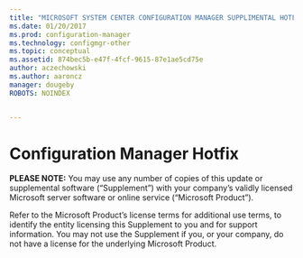 ```yaml
---
title: "MICROSOFT SYSTEM CENTER CONFIGURATION MANAGER SUPPLIMENTAL HOTFIX"
ms.date: 01/20/2017
ms.prod: configuration-manager
ms.technology: configmgr-other
ms.topic: conceptual
ms.assetid: 874bec5b-e47f-4fcf-9615-87e1ae5cd75e
author: aczechowski
ms.author: aaroncz
manager: dougeby
ROBOTS: NOINDEX


---
```


# Configuration Manager Hotfix
**PLEASE NOTE:** You may use any number of copies of this update or supplemental software (“Supplement”) with your company’s validly licensed Microsoft server software or online service (“Microsoft Product”).

Refer to the Microsoft Product’s license terms for additional use terms, to identify the entity licensing this Supplement to you and for support information. You may not use the Supplement if you, or your company, do not have a license for the underlying Microsoft Product.
